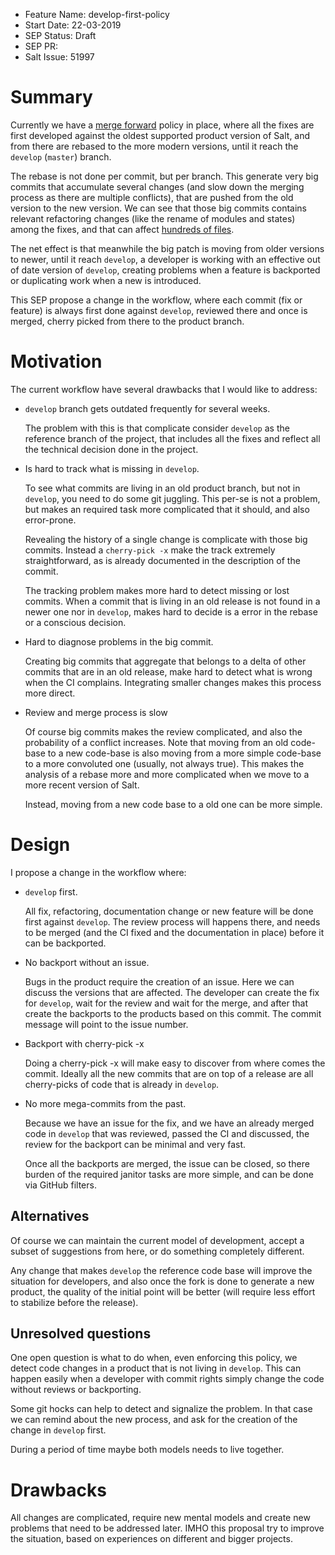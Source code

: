 - Feature Name: develop-first-policy
- Start Date: 22-03-2019
- SEP Status: Draft
- SEP PR:
- Salt Issue: 51997

# Summary
[summary]: #summary

Currently we have a [merge
forward](https://docs.saltstack.com/en/latest/topics/development/contributing.html#merge-forward-process)
policy in place, where all the fixes are first developed against the
oldest supported product version of Salt, and from there are rebased
to the more modern versions, until it reach the `develop` (`master`)
branch.

The rebase is not done per commit, but per branch. This generate very
big commits that accumulate several changes (and slow down the merging
process as there are multiple conflicts), that are pushed from the
old version to the new version. We can see that those big commits
contains relevant refactoring changes (like the rename of modules and
states) among the fixes, and that can affect [hundreds of
files](https://github.com/saltstack/salt/pull/51990).

The net effect is that meanwhile the big patch is moving from older
versions to newer, until it reach `develop`, a developer is working
with an effective out of date version of `develop`, creating problems
when a feature is backported or duplicating work when a new is
introduced.

This SEP propose a change in the workflow, where each commit (fix or
feature) is always first done against `develop`, reviewed there and
once is merged, cherry picked from there to the product branch.

# Motivation
[motivation]: #motivation

The current workflow have several drawbacks that I would like to
address:

* `develop` branch gets outdated frequently for several weeks.

  The problem with this is that complicate consider `develop` as the
  reference branch of the project, that includes all the fixes and
  reflect all the technical decision done in the project.

* Is hard to track what is missing in `develop`.

  To see what commits are living in an old product branch, but not in
  `develop`, you need to do some git juggling. This per-se is not a
  problem, but makes an required task more complicated that it should,
  and also error-prone.

  Revealing the history of a single change is complicate with those
  big commits. Instead a `cherry-pick -x` make the track extremely
  straightforward, as is already documented in the description of the
  commit.

  The tracking problem makes more hard to detect missing or lost
  commits. When a commit that is living in an old release is not found
  in a newer one nor in `develop`, makes hard to decide is a error in
  the rebase or a conscious decision.

* Hard to diagnose problems in the big commit.

  Creating big commits that aggregate that belongs to a delta of other
  commits that are in an old release, make hard to detect what is
  wrong when the CI complains. Integrating smaller changes makes this
  process more direct.

* Review and merge process is slow

  Of course big commits makes the review complicated, and also the
  probability of a conflict increases. Note that moving from an old
  code-base to a new code-base is also moving from a more simple
  code-base to a more convoluted one (usually, not always true). This
  makes the analysis of a rebase more and more complicated when we
  move to a more recent version of Salt.

  Instead, moving from a new code base to a old one can be more
  simple.

# Design
[design]: #detailed-design

I propose a change in the workflow where:

* `develop` first.

  All fix, refactoring, documentation change or new feature will be
  done first against `develop`. The review process will happens there,
  and needs to be merged (and the CI fixed and the documentation in
  place) before it can be backported.

* No backport without an issue.

  Bugs in the product require the creation of an issue. Here we can
  discuss the versions that are affected. The developer can create the
  fix for `develop`, wait for the review and wait for the merge, and
  after that create the backports to the products based on this
  commit. The commit message will point to the issue number.

* Backport with cherry-pick -x

  Doing a cherry-pick -x will make easy to discover from where comes
  the commit. Ideally all the new commits that are on top of a release
  are all cherry-picks of code that is already in `develop`.

* No more mega-commits from the past.

  Because we have an issue for the fix, and we have an already merged
  code in `develop` that was reviewed, passed the CI and discussed,
  the review for the backport can be minimal and very fast.

  Once all the backports are merged, the issue can be closed, so there
  burden of the required janitor tasks are more simple, and can be
  done via GitHub filters.

## Alternatives
[alternatives]: #alternatives

Of course we can maintain the current model of development, accept a
subset of suggestions from here, or do something completely different.

Any change that makes `develop` the reference code base will improve
the situation for developers, and also once the fork is done to
generate a new product, the quality of the initial point will be
better (will require less effort to stabilize before the release).

## Unresolved questions
[unresolved]: #unresolved-questions

One open question is what to do when, even enforcing this policy, we
detect code changes in a product that is not living in `develop`. This
can happen easily when a developer with commit rights simply change
the code without reviews or backporting.

Some git hocks can help to detect and signalize the problem. In that
case we can remind about the new process, and ask for the creation of
the change in `develop` first.

During a period of time maybe both models needs to live together.

# Drawbacks
[drawbacks]: #drawbacks

All changes are complicated, require new mental models and create new
problems that need to be addressed later. IMHO this proposal try to
improve the situation, based on experiences on different and bigger
projects.
